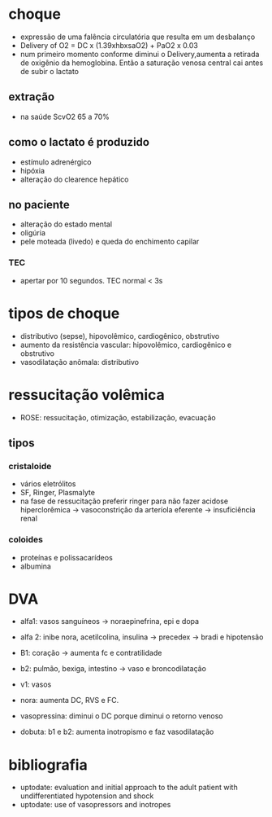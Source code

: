 # choque
- expressão de uma falência circulatória que resulta em um desbalanço 
- Delivery of O2 = DC x (1.39xhbxsaO2) + PaO2 x 0.03
- num primeiro momento conforme diminui o Delivery,aumenta a retirada de oxigênio da hemoglobina. Então a saturação venosa central cai antes de subir o lactato
## extração 
- na saúde ScvO2 65 a 70%

## como o lactato é produzido
- estímulo adrenérgico
- hipóxia
- alteração do clearence hepático

## no paciente
- alteração do estado mental
- oligúria
- pele moteada (livedo) e queda do enchimento capilar

### TEC
- apertar por 10 segundos. TEC normal < 3s

# tipos de choque
- distributivo (sepse), hipovolêmico, cardiogênico, obstrutivo
- aumento da resistência vascular: hipovolêmico, cardiogênico e obstrutivo
- vasodilatação anômala: distributivo

# ressucitação volêmica
- ROSE: ressucitação, otimização, estabilização, evacuação

## tipos
### cristaloide
- vários eletrólitos
- SF, Ringer, Plasmalyte
- na fase de ressucitação preferir ringer para não fazer acidose hiperclorêmica -> vasoconstrição da arteríola eferente -> insuficiência renal

### coloides
- proteínas e polissacarídeos
- albumina

# DVA
- alfa1: vasos sanguíneos -> noraepinefrina, epi e dopa
- alfa 2: inibe nora, acetilcolina, insulina -> precedex -> bradi e hipotensão
- B1: coração -> aumenta fc e contratilidade
- b2: pulmão, bexiga, intestino -> vaso e broncodilatação 
- v1: vasos

- nora: aumenta DC, RVS e FC. 
- vasopressina: diminui o DC porque diminui o retorno venoso
- dobuta: b1 e b2: aumenta inotropismo e faz vasodilatação
# bibliografia
- uptodate: evaluation and initial approach to the adult patient with undifferentiated hypotension and shock
- uptodate: use of vasopressors and inotropes
